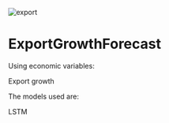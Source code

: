 
![export](https://user-images.githubusercontent.com/100904274/180646243-00b36dec-2898-4e71-baf5-3482ab47be17.png)


# ExportGrowthForecast
Using economic variables:

Export growth

The models used are:

LSTM
